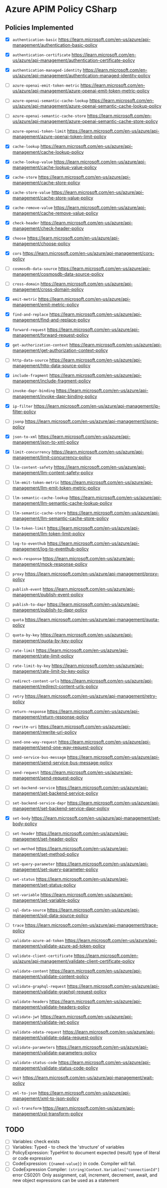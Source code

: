 # Azure APIM Policy CSharp

## Policies Implemented

- [x] `authentication-basic` https://learn.microsoft.com/en-us/azure/api-management/authentication-basic-policy
- [x] `authentication-certificate` https://learn.microsoft.com/en-us/azure/api-management/authentication-certificate-policy
- [x] `authentication-managed-identity` https://learn.microsoft.com/en-us/azure/api-management/authentication-managed-identity-policy
- [ ] `azure-openai-emit-token-metric` https://learn.microsoft.com/en-us/azure/api-management/azure-openai-emit-token-metric-policy
- [ ] `azure-openai-semantic-cache-lookup` https://learn.microsoft.com/en-us/azure/api-management/azure-openai-semantic-cache-lookup-policy
- [ ] `azure-openai-semantic-cache-store` https://learn.microsoft.com/en-us/azure/api-management/azure-openai-semantic-cache-store-policy
- [ ] `azure-openai-token-limit` https://learn.microsoft.com/en-us/azure/api-management/azure-openai-token-limit-policy
- [x] `cache-lookup` https://learn.microsoft.com/en-us/azure/api-management/cache-lookup-policy
- [x] `cache-lookup-value` https://learn.microsoft.com/en-us/azure/api-management/cache-lookup-value-policy
- [x] `cache-store` https://learn.microsoft.com/en-us/azure/api-management/cache-store-policy
- [x] `cache-store-value` https://learn.microsoft.com/en-us/azure/api-management/cache-store-value-policy
- [x] `cache-remove-value` https://learn.microsoft.com/en-us/azure/api-management/cache-remove-value-policy
- [x] `check-header` https://learn.microsoft.com/en-us/azure/api-management/check-header-policy
- [x] `choose` https://learn.microsoft.com/en-us/azure/api-management/choose-policy
- [x] `cors` https://learn.microsoft.com/en-us/azure/api-management/cors-policy
- [ ] `cosmosdb-data-source` https://learn.microsoft.com/en-us/azure/api-management/cosmosdb-data-source-policy
- [ ] `cross-domain` https://learn.microsoft.com/en-us/azure/api-management/cross-domain-policy
- [x] `emit-metric` https://learn.microsoft.com/en-us/azure/api-management/emit-metric-policy
- [x] `find-and-replace` https://learn.microsoft.com/en-us/azure/api-management/find-and-replace-policy
- [x] `forward-request` https://learn.microsoft.com/en-us/azure/api-management/forward-request-policy
- [x] `get-authorization-context` https://learn.microsoft.com/en-us/azure/api-management/get-authorization-context-policy
- [ ] `http-data-source` https://learn.microsoft.com/en-us/azure/api-management/http-data-source-policy
- [x] `include-fragment` https://learn.microsoft.com/en-us/azure/api-management/include-fragment-policy
- [ ] `invoke-dapr-binding` https://learn.microsoft.com/en-us/azure/api-management/invoke-dapr-binding-policy
- [x] `ip-filter` https://learn.microsoft.com/en-us/azure/api-management/ip-filter-policy
- [ ] `jsonp` https://learn.microsoft.com/en-us/azure/api-management/jsonp-policy
- [x] `json-to-xml` https://learn.microsoft.com/en-us/azure/api-management/json-to-xml-policy
- [x] `limit-concurrency` https://learn.microsoft.com/en-us/azure/api-management/limit-concurrency-policy
- [ ] `llm-content-safety` https://learn.microsoft.com/en-us/azure/api-management/llm-content-safety-policy
- [ ] `llm-emit-token-metric` https://learn.microsoft.com/en-us/azure/api-management/llm-emit-token-metric-policy
- [ ] `llm-semantic-cache-lookup` https://learn.microsoft.com/en-us/azure/api-management/llm-semantic-cache-lookup-policy
- [ ] `llm-semantic-cache-store` https://learn.microsoft.com/en-us/azure/api-management/llm-semantic-cache-store-policy
- [ ] `llm-token-limit` https://learn.microsoft.com/en-us/azure/api-management/llm-token-limit-policy
- [ ] `log-to-eventhub` https://learn.microsoft.com/en-us/azure/api-management/log-to-eventhub-policy
- [ ] `mock-response` https://learn.microsoft.com/en-us/azure/api-management/mock-response-policy
- [ ] `proxy` https://learn.microsoft.com/en-us/azure/api-management/proxy-policy
- [ ] `publish-event` https://learn.microsoft.com/en-us/azure/api-management/publish-event-policy
- [ ] `publish-to-dapr` https://learn.microsoft.com/en-us/azure/api-management/publish-to-dapr-policy
- [ ] `quota` https://learn.microsoft.com/en-us/azure/api-management/quota-policy
- [ ] `quota-by-key` https://learn.microsoft.com/en-us/azure/api-management/quota-by-key-policy
- [ ] `rate-limit` https://learn.microsoft.com/en-us/azure/api-management/rate-limit-policy
- [ ] `rate-limit-by-key` https://learn.microsoft.com/en-us/azure/api-management/rate-limit-by-key-policy
- [ ] `redirect-content-urls` https://learn.microsoft.com/en-us/azure/api-management/redirect-content-urls-policy
- [ ] `retry` https://learn.microsoft.com/en-us/azure/api-management/retry-policy
- [ ] `return-response` https://learn.microsoft.com/en-us/azure/api-management/return-response-policy
- [ ] `rewrite-uri` https://learn.microsoft.com/en-us/azure/api-management/rewrite-uri-policy
- [ ] `send-one-way-request` https://learn.microsoft.com/en-us/azure/api-management/send-one-way-request-policy
- [ ] `send-service-bus-message` https://learn.microsoft.com/en-us/azure/api-management/send-service-bus-message-policy
- [ ] `send-request` https://learn.microsoft.com/en-us/azure/api-management/send-request-policy
- [ ] `set-backend-service` https://learn.microsoft.com/en-us/azure/api-management/set-backend-service-policy
- [ ] `set-backend-service-dapr` https://learn.microsoft.com/en-us/azure/api-management/set-backend-service-dapr-policy
- [x] `set-body` https://learn.microsoft.com/en-us/azure/api-management/set-body-policy
- [ ] `set-header` https://learn.microsoft.com/en-us/azure/api-management/set-header-policy
- [ ] `set-method` https://learn.microsoft.com/en-us/azure/api-management/set-method-policy
- [ ] `set-query-parameter` https://learn.microsoft.com/en-us/azure/api-management/set-query-parameter-policy
- [ ] `set-status` https://learn.microsoft.com/en-us/azure/api-management/set-status-policy
- [ ] `set-variable` https://learn.microsoft.com/en-us/azure/api-management/set-variable-policy
- [ ] `sql-data-source` https://learn.microsoft.com/en-us/azure/api-management/sql-data-source-policy
- [ ] `trace` https://learn.microsoft.com/en-us/azure/api-management/trace-policy
- [ ] `validate-azure-ad-token` https://learn.microsoft.com/en-us/azure/api-management/validate-azure-ad-token-policy
- [ ] `validate-client-certificate` https://learn.microsoft.com/en-us/azure/api-management/validate-client-certificate-policy
- [ ] `validate-content` https://learn.microsoft.com/en-us/azure/api-management/validate-content-policy
- [ ] `validate-graphql-request` https://learn.microsoft.com/en-us/azure/api-management/validate-graphql-request-policy
- [ ] `validate-headers` https://learn.microsoft.com/en-us/azure/api-management/validate-headers-policy
- [ ] `validate-jwt` https://learn.microsoft.com/en-us/azure/api-management/validate-jwt-policy
- [ ] `validate-odata-request` https://learn.microsoft.com/en-us/azure/api-management/validate-odata-request-policy
- [ ] `validate-parameters` https://learn.microsoft.com/en-us/azure/api-management/validate-parameters-policy
- [ ] `validate-status-code` https://learn.microsoft.com/en-us/azure/api-management/validate-status-code-policy
- [ ] `wait` https://learn.microsoft.com/en-us/azure/api-management/wait-policy
- [ ] `xml-to-json` https://learn.microsoft.com/en-us/azure/api-management/xml-to-json-policy
- [ ] `xsl-transform` https://learn.microsoft.com/en-us/azure/api-management/xsl-transform-policy


## TODO

- [ ] Variables: check exists
- [ ] Variables: Typed - to check the 'structure' of variables
- [ ] PolicyExpression: TypeHint to document expected (result) type of literal or code expression
- [ ] CodeExpression: `{{named-value}}` in code. Compiler will fail.
- [ ] CodeExpression Compiler: `(string)Context.Variables["connectionId"]` error CS0201: Only assignment, call, increment, decrement, await, and new object expressions can be used as a statement
